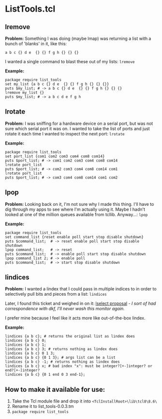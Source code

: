# ListTools.tcl
## lremove
**Problem:**
Something I was doing (maybe lmap) was returning a list with a bunch of 'blanks' in it, like this:
```
a b c {} d e  {} {} f g h {} {} {}
```
I wanted a single command to blast these out of my lists: `lremove`

**Example:**
```
package require list_tools
set my_list {a b c {} d e  {} {} f g h {} {} {}}
puts $my_list; # -> a b c {} d e  {} {} f g h {} {} {}
lremove my_list {}
puts $my_list; # -> a b c d e f g h
```

## lrotate
**Problem:**
I was sniffing for a hardware device on a serial port, but was not sure which serial port it was on. I wanted to take the list of ports and just rotate it each time I wanted to inspect the next port: `lrotate`

**Example:**
```
package require list_tools
set port_list {com1 com2 com3 com4 com8 com14}
puts $port_list; # -> com1 com2 com3 com4 com8 com14
lrotate port_list
puts $port_list; # -> com2 com3 com4 com8 com14 com1
lrotate port_list
puts $port_list; # -> com3 com4 com8 com14 com1 com2
```

## lpop
**Problem:**
Looking back on it, I'm not sure why I made this thing. I'll have to dig through my apps to see where I'm actually using it. Maybe I hadn't looked at one of the million queues available from tcllib. Anyway...: `lpop`

**Example:**
```
package require list_tools
set command_list {reset enable poll start stop disable shutdown}
puts $command_list;  # -> reset enable poll start stop disable shutdown
lpop command_list;   # -> reset
puts $command_list;  # -> enable poll start stop disable shutdown
lpop command_list 2; # -> enable poll
puts $command_list;  # -> start stop disable shutdown
```

## lindices
**Problem:**
I wanted a lindex that I could pass in multiple indices to in order to selectively pull bits and pieces from a list: `lindices`

Later, I found this ticket and weighed in on it: [lselect proposal](https://core.tcl.tk/tcl/tktview?name=a95309bf70) - *I sort of had correspondence with dkf, I'll never wash this monitor again.*

I prefer mine because I feel like it acts more like out-of-the-box lindex.

**Example:**
```
lindices {a b c}; # returns the original list as lindex does
lindices {a b c} 0;
lindices {a b c} 1;
lindices {a b c} 3; # returns nothing as lindex does
lindices {a b c} 0 1 3;
lindices {a b c} {0 1 3}; # args list can be a list
lindices {a b c} -1; # returns nothing as lindex does
lindices {a b c} x; # bad index "x": must be integer?[+-]integer? or end?[+-]integer?
lindices {a b c} {0 1 end 0 3 end-1};
```

## How to make it available for use:

1. Take the Tcl module file and drop it into `<TclInstallRoot>\lib\tcl8\8.6\`
2. Rename it to list_tools-0.0.3.tm
3. `package require list_tools`
